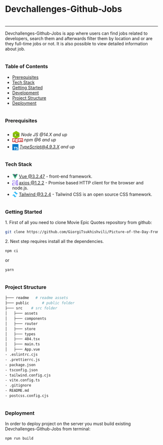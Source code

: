 <div style="display:flex; align-items: center">
  <h1 style="position:relative; top: -6px" >Devchallenges-Github-Jobs</h1>
</div>

---

Devchallenges-Github-Jobs is app where users can find jobs related to developers, search them and afterwards filter them by location and or are they full-time jobs or not. It is also possible to view detailed information about job.

#

### Table of Contents

- [Prerequisites](#prerequisites)
- [Tech Stack](#tech-stack)
- [Getting Started](#getting-started)
- [Development](#development)
- [Project Structure](#project-structure)
- [Deployment](#deployment)

#

### Prerequisites

- <img src="readme/assets/node.png" width="25" style="position: relative; top: 8px" /> _Node JS @14.X and up_
- <img src="readme/assets/npm.png" width="35" style="position: relative; top: 4px" /> _npm @6 and up_
- <img src="readme/assets/typescript.png" width="20" style="position: relative; top: 6px" /> *TypeScript@4.9.3.X and up*

#

### Tech Stack

- <img src="readme/assets/vue.png" height="18" style="position: relative; top: 4px" /> [Vue @3.2.47](https://vuejs.org/) - front-end framework.
- <img src="readme/assets/axios.svg" height="18" style="position: relative; top: 4px; width: 18px" /> [axios @1.2.2](https://axios-http.com/) - Promise based HTTP client for the browser and node.js.
- <img src="readme/assets/tailwind.png" height="18" style="position: relative; top: 4px; width: 18px" /> [Tailwind @3.2.4](https://tailwindcss.com/) - Tailwind CSS is an open source CSS framework.

#

### Getting Started

1\. First of all you need to clone Movie Epic Quotes repository from github:

```sh
git clone https://github.com/GiorgiTsukhishvili/Picture-of-the-Day-From-Nasa-Vue.git
```

2\. Next step requires install all the dependencies.

```sh
npm ci
```

or

```sh
yarn
```

#

### Project Structure

```bash
├─── readme   # readme assets
├─── public      # public folder
├─── src    # src folder
│   ├─── assets
│   ├─── components
│   ├─── router
│   ├─── store
│   ├─── types
│   ├─── 404.tsx
│   ├─── main.ts
│   ├─── App.vue
- .eslintrc.cjs
- .prettierrc.js
- package.json
- tsconfig.json
- tailwind.config.cjs
- vite.config.ts
- .gitignore
- README.md
- postcss.config.cjs

```

#

### Deployment

In order to deploy project on the server you must build existing Devchallenges-Github-Jobs from terminal:

```sh
npm run build
```
